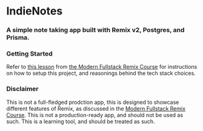 # IndieNotes
### A simple note taking app built with Remix v2, Postgres, and Prisma.

###  Getting Started
Refer to [this lesson](https://modernfullstack.com/course/mfs202/introduction-to-remix/project-blueprint-introducing-the-indienotes-project) from [the Modern Fullstack Remix Course](https://modernfullstack.com/course/mfs202)
for instructions on how to setup this project, and reasonings behind the tech stack choices.
###  Disclaimer
This is not a full-fledged prodction app, this is designed to showcase different features of Remix, as discussed in the [Modern Fullstack Remix Course](https://modernfullstack.com/course/mfs202). This is not a production-ready app, and should not be used as such. This is a learning tool, and should be treated as such.